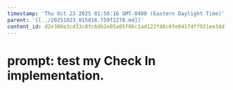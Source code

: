 ```yaml
---
timestamp: 'Thu Oct 23 2025 01:58:16 GMT-0400 (Eastern Daylight Time)'
parent: '[[../20251023_015816.f59f2278.md]]'
content_id: d2e308e3cd33c8fc6db2e05a05f06c1ad122f46c0fe04174ff921ee34df862d3
---
```


# prompt: test my Check In implementation.
